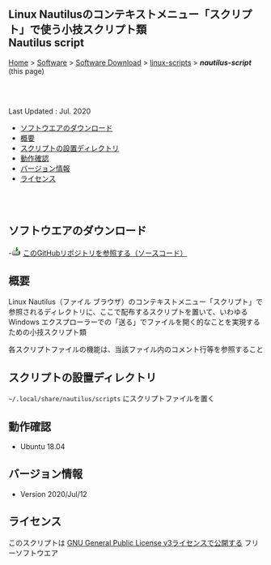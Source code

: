 ## Linux Nautilusのコンテキストメニュー「スクリプト」で使う小技スクリプト類<br />Nautilus script<!-- omit in toc -->

[Home](https://oasis3855.github.io/webpage/) > [Software](https://oasis3855.github.io/webpage/software/index.html) > [Software Download](https://oasis3855.github.io/webpage/software/software-download.html) > [linux-scripts](../README.md) > ***nautilus-script*** (this page)

<br />
<br />

Last Updated : Jul. 2020

- [ソフトウエアのダウンロード](#ソフトウエアのダウンロード)
- [概要](#概要)
- [スクリプトの設置ディレクトリ](#スクリプトの設置ディレクトリ)
- [動作確認](#動作確認)
- [バージョン情報](#バージョン情報)
- [ライセンス](#ライセンス)

<br />
<br />

## ソフトウエアのダウンロード

-![download icon](../readme_pics/soft-ico-download-darkmode.gif)  [このGitHubリポジトリを参照する（ソースコード）](../nautilus-script/)

## 概要

Linux Nautilus（ファイル ブラウザ）のコンテキストメニュー「スクリプト」で参照されるディレクトリに、ここで配布するスクリプトを置いて、いわゆるWindows エクスプローラーでの「送る」でファイルを開く的なことを実現するための小技スクリプト類

各スクリプトファイルの機能は、当該ファイル内のコメント行等を参照すること

## スクリプトの設置ディレクトリ

``` ~/.local/share/nautilus/scripts ``` にスクリプトファイルを置く

## 動作確認

- Ubuntu 18.04

## バージョン情報

- Version 2020/Jul/12

## ライセンス

このスクリプトは [GNU General Public License v3ライセンスで公開する](https://gpl.mhatta.org/gpl.ja.html) フリーソフトウエア

